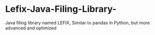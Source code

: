 # Lefix-Java-Filing-Library-
Java filing library named LEFIX, Similar to pandas in Python, but more advanced and optimized
